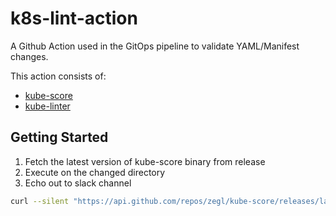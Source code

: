 # k8s-lint-action

A Github Action used in the GitOps pipeline to validate YAML/Manifest changes.

This action consists of:

- [kube-score](https://github.com/zegl/kube-score)
- [kube-linter](https://github.com/stackrox/kube-linter)

## Getting Started

1. Fetch the latest version of kube-score binary from release
2. Execute on the changed directory
3. Echo out to slack channel

```bash
curl --silent "https://api.github.com/repos/zegl/kube-score/releases/latest" | grep '"tag_name":' | cut -d'"' -f4
```
